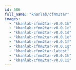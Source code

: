 ```yaml
---
id: 586
full_name: "khanlab/cfmm2tar"
images: 
  - "khanlab-cfmm2tar-v0.0.1b"
  - "khanlab-cfmm2tar-v0.0.1c"
  - "khanlab-cfmm2tar-v0.0.1d"
  - "khanlab-cfmm2tar-v0.0.1e"
  - "khanlab-cfmm2tar-v0.0.1f"
  - "khanlab-cfmm2tar-v0.0.1g"
  - "khanlab-cfmm2tar-latest"
  - "khanlab-cfmm2tar-v0.0.1h"
  - "khanlab-cfmm2tar-v0.0.1i"
---
```

